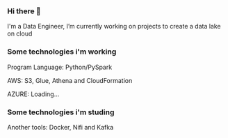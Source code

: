 ### Hi there 👋

I'm a Data Engineer, I’m currently working on projects to create a data lake on cloud

### Some technologies i'm working
Program Language: Python/PySpark

AWS: S3, Glue, Athena and CloudFormation

AZURE: Loading...

### Some technologies i'm studing
Another tools: Docker, Nifi and Kafka

<!--
**Weilton/weilton** is a ✨ _special_ ✨ repository because its `README.md` (this file) appears on your GitHub profile.

Here are some ideas to get you started:

- 🔭 I’m currently working on ...
- 🌱 I’m currently learning ...
- 👯 I’m looking to collaborate on ...
- 🤔 I’m looking for help with ...
- 💬 Ask me about ...
- 📫 How to reach me: ...
- 😄 Pronouns: ...
- ⚡ Fun fact: ...
-->

